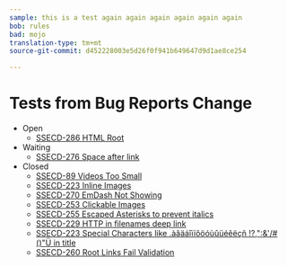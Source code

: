 ```yaml
---
sample: this is a test again again again again again again
bob: rules
bad: mojo
translation-type: tm+mt
source-git-commit: d452228003e5d26f0f941b649647d9d1ae8ce254

---
```


# Tests from Bug Reports Change

* Open
   * [SSECD-286 HTML Root](ssecd286.md)
* Waiting
   * [SSECD-276 Space after link](ssecd276.md)
* Closed
   * [SSECD-89 Videos Too Small](ssecd89.md)
   * [SSECD-223 Inline Images](ssecd233-inline-images-newline.md)
   * [SSECD-270 EmDash Not Showing](ssecd270.md)
   * [SSECD-253 Clickable Images](ssecd253.md)
   * [SSECD-255 Escaped Asterisks to prevent italics](ssecd255.md)
   * [SSECD-229 HTTP in filenames deep link](ssecd229-http-in-filename.md)
   * [SSECD-223 Special Characters like .àâäáîïíôöóùûüéêëçñ !?,":&'/#()"Ü in title](ssecd253.md)
   * [SSECD-260 Root Links Fail Validation](ssecd260.md)


